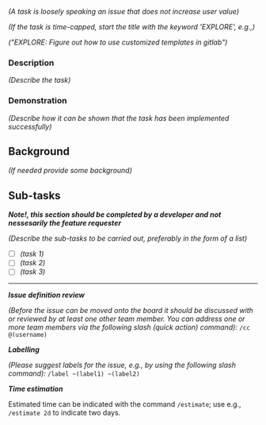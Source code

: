 *(A task is loosely speaking an issue that does not increase user value)*

*(If the task is time-capped, start the title with the keyword 'EXPLORE', e.g.,)*

*("EXPLORE: Figure out how to use customized templates in gitlab")*

### Description
*(Describe the task)*

### Demonstration
*(Describe how it can be shown that the task has been implemented successfully)*

## Background
*(If needed provide some background)*

## Sub-tasks

***Note!, this section should be completed by a developer and not nessesarily the feature requester***

*(Describe the sub-tasks to be carried out, preferably in the form of a list)*
* [ ] *(task 1)*
* [ ] *(task 2)*
* [ ] *(task 3)*

______________________________________________________________

***Issue definition review***

*(Before the issue can be moved onto the board it should be discussed with or reviewed by at least one other team member. You can address one or more team members via the following slash (quick action) command):*
`/cc @(username)`

***Labelling***

*(Please suggest labels for the issue, e.g., by using the following slash command):*
`/label ~(label1) ~(label2)`

***Time estimation***

Estimated time can be indicated with the command `/estimate`; use e.g., `/estimate 2d` to indicate two days.
